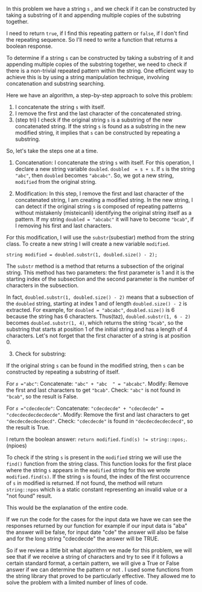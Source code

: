 
In this problem we have a string `s` , and we check if it can be constructed by taking a substring of it and appending multiple copies of the substring together.

I need to return `true`, if I find this repeating pattern or `false`, if I don't find the repeating sequence. So I'll need to write a function that returns a boolean response.

To determine if a string `s` can be constructed by taking a substring of it and appending multiple copies of the substring together, we need to check if there is a non-trivial repeated pattern within the string. One efficient way to achieve this is by using a string manipulation technique, involving concatenation and substring searching.

Here we have an algorithm, a step-by-step approach to solve this problem:

1. I concatenate the string `s`  with itself.
2. I remove the first and the last character of the concatenated string.
3. (step tri) I check if the original string `s` is a substring of the new concatenated string.
If the string `s` is found as a substring in the new modified string, it implies that `s` can be constructed by repeating a substring.

So, let's take the steps one at a time.
1. Concatenation: I concatenate the string `s` with itself.
For this operation, I declare a new string variable `doubled`.
`doubled  = s + s`.
If `s` is the string `"abc"`, then `doubled` becomes `"abcabc"`.
So, we got a new string, `modified` from the original string.

2. Modification:
In this step, I remove the first and last character of the concatenated string, I am creating a modified string.
In the new string, I can detect if the original string `s` is composed of repeating patterns without mistakenly (misteicanli) identifying the original string itself as a pattern.
If my string `doubled = "abcabc"` it will have to become `"bcab"`, if I removing his first and last characters.

For this modification, I will use the `substr`(subestiar) method from the string class. To create a new string I will create a new variable `modified`.

`string modified = doubled.substr(1, doubled.size() - 2);`

The `substr` method is a method that returns a subsection of the original string. This method has two parameters: 
the first parameter is 1 and it is the starting index of the subsection
 and the second parameter is the number of characters in the subsection.

In fact, `doubled.substr(1, doubled.size() - 2)` means that a subsection of the `doubled` string, starting at index 1 and of length `doubled.size() - 2` is extracted.
For example, for `doubled = "abcabc"`, `doubled.size()` is 6 because the string has 6 characters. Thus(taz), `doubled.substr(1, 6 - 2)` becomes `doubled.substr(1, 4)`, which returns the string `"bcab"`, so the substring that starts at position 1 of the initial string and has a length of 4 characters. Let's not forget that the first character of a string is at position 0.

3. Check for substring:

If the original string `s` can be found in the modified string, then `s` can be constructed by repeating a substring of itself.

For `𝑠 ="abc"`:
Concatenate: `"abc" + "abc  " = "abcabc"`.
Modify: Remove the first and last characters to get `"bcab"`.
Check: `"abc"` is not found in `"bcab"`, so the result is False.

For `𝑠 ="cdecdecde"`:
Concatenate: `"cdecdecde" + "cdecdecde" = "cdecdecdecdecdecde"`.
Modify: Remove the first and last characters to get `"decdecdecdecdecd"`.
Check: `"cdecdecde"` is found in `"decdecdecdecdecd"`, so the result is True.

I return the boolean answer:
`return modified.find(s) != string::npos;`.(npioes)

To check if the string `s` is present in the `modified` string we will use the `find()` function from the string class. This function looks for the first place where the string `s` appears in the `modified` string for this we wrote `modified.find(s)`.
If the string `s` is found, the index of the first occurrence of `s` in modified is returned.
If not found, the method will return `string::npos` which is a static constant representing an invalid value or a "not found" result.

This would be the explanation of the entire code.

If we run the code for the cases for the input data we have we can see the responses returned by our function for example if our input data is "aba" the answer will be false, for input date "cde" the answer will also be false and for the long string "cdecdecde" the answer will be TRUE.

So if we review a little bit what algorithm we made for this problem, we will see that if we receive a string of characters and try to see if it follows a certain standard format, a certain pattern, we will give a True or False answer if we can determine the pattern or not .
I used some functions from the string library that proved to be particularly effective. They allowed me to solve the problem with a limited number of lines of code.